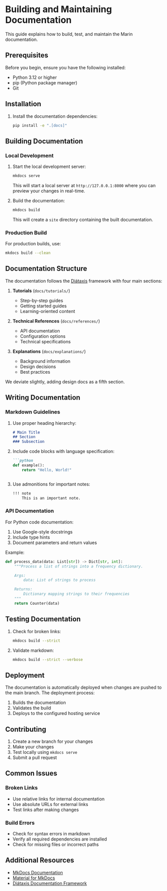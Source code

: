 # Building and Maintaining Documentation

This guide explains how to build, test, and maintain the Marin documentation.

## Prerequisites

Before you begin, ensure you have the following installed:

- Python 3.12 or higher
- pip (Python package manager)
- Git

## Installation

1. Install the documentation dependencies:
   ```bash
   pip install -e ".[docs]"
   ```

## Building Documentation

### Local Development

1. Start the local development server:
   ```bash
   mkdocs serve
   ```
   This will start a local server at `http://127.0.0.1:8000` where you can preview your changes in real-time.

2. Build the documentation:
   ```bash
   mkdocs build
   ```
   This will create a `site` directory containing the built documentation.

### Production Build

For production builds, use:
```bash
mkdocs build --clean
```

## Documentation Structure

The documentation follows the [Diátaxis](https://diataxis.fr/) framework with four main sections:

1. **Tutorials** (`docs/tutorials/`)
   - Step-by-step guides
   - Getting started guides
   - Learning-oriented content

2. **Technical References** (`docs/references/`)
   - API documentation
   - Configuration options
   - Technical specifications

3. **Explanations** (`docs/explanations/`)
   - Background information
   - Design decisions
   - Best practices


We deviate slightly, adding design docs as a fifth section.

## Writing Documentation

### Markdown Guidelines

1. Use proper heading hierarchy:
   ```markdown
   # Main Title
   ## Section
   ### Subsection
   ```

2. Include code blocks with language specification:
   ```markdown
   ```python
   def example():
       return "Hello, World!"
   ```
   ```

3. Use admonitions for important notes:
   ```markdown
   !!! note
       This is an important note.
   ```

### API Documentation

For Python code documentation:
1. Use Google-style docstrings
2. Include type hints
3. Document parameters and return values

Example:
```python
def process_data(data: List[str]) -> Dict[str, int]:
    """Process a list of strings into a frequency dictionary.

    Args:
        data: List of strings to process

    Returns:
        Dictionary mapping strings to their frequencies
    """
    return Counter(data)
```

## Testing Documentation

1. Check for broken links:
   ```bash
   mkdocs build --strict
   ```

2. Validate markdown:
   ```bash
   mkdocs build --strict --verbose
   ```

## Deployment

The documentation is automatically deployed when changes are pushed to the main branch. The deployment process:

1. Builds the documentation
2. Validates the build
3. Deploys to the configured hosting service

## Contributing

1. Create a new branch for your changes
2. Make your changes
3. Test locally using `mkdocs serve`
4. Submit a pull request

## Common Issues

### Broken Links
- Use relative links for internal documentation
- Use absolute URLs for external links
- Test links after making changes

### Build Errors
- Check for syntax errors in markdown
- Verify all required dependencies are installed
- Check for missing files or incorrect paths

## Additional Resources

- [MkDocs Documentation](https://www.mkdocs.org/)
- [Material for MkDocs](https://squidfunk.github.io/mkdocs-material/)
- [Diátaxis Documentation Framework](https://diataxis.fr/)
